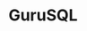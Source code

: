 ---
logohandle: gurusql
sort: gurusql
title: GuruSQL
twitter: https://x.com/guruai2099
website: https://www.gurusql.com/
---